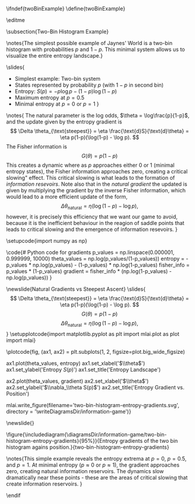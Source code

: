\ifndef{twoBinExample}
\define{twoBinExample}

\editme

\subsection{Two-Bin Histogram Example}

\notes{The simplest possible example of Jaynes' World is a two-bin histogram with probabilities $p$ and $1-p$. This minimal system allows us to visualize the entire entropy landscape.}

\slides{
* Simplest example: Two-bin system
* States represented by probability $p$ (with $1-p$ in second bin)
* Entropy: $S(p) = -p\log p - (1-p)\log(1-p)$
* Maximum entropy at $p = 0.5$
* Minimal entropy at $p = 0$ or $p = 1$
}

\notes{
The natural parameter is the log odds, $\theta = \log\frac{p}{1-p}$, and the update given by the entropy gradient is
$$
\Delta \theta_{\text{steepest}} = \eta \frac{\text{d}S}{\text{d}\theta} = \eta p(1-p)(\log(1-p) - \log p).
$$
The Fisher information is
$$
G(\theta) = p(1-p)
$$
This creates a dynamic where as $p$ approaches either 0 or 1 (minimal entropy states), the Fisher information approaches zero, creating a critical slowing" effect. This critical slowing is what leads to the formation of *information resevoirs*. Note also that in the *natural gradient* the updated is given by multiplying the gradient by the inverse Fisher information, which would lead to a more efficient update of the form, 
$$
\Delta \theta_{\text{natural}} =  \eta(\log(1-p) - \log p),
$$
however, it is precisely this efficiency that we want our game to avoid, because it is the inefficient behaviour in the reagion of saddle points that leads to critical slowing and the emergence of information resevoirs.
}

\setupcode{import numpy as np}

\code{# Python code for gradients
p_values = np.linspace(0.000001, 0.999999, 10000)
theta_values = np.log(p_values/(1-p_values))
entropy = -p_values * np.log(p_values) - (1-p_values) * np.log(1-p_values)
fisher_info = p_values * (1-p_values)
gradient = fisher_info * (np.log(1-p_values) - np.log(p_values))
}

\newslide{Natural Gradients vs Steepest Ascent}
\slides{$$
\Delta \theta_{\text{steepest}} = \eta \frac{\text{d}S}{\text{d}\theta} = \eta p(1-p)(\log(1-p) - \log p).
$$
$$
G(\theta) = p(1-p)
$$
$$
\Delta \theta_{\text{natural}} =  \eta(\log(1-p) - \log p),
$$
}
\setupplotcode{import matplotlib.pyplot as plt
import mlai.plot as plot
import mlai}

\plotcode{fig, (ax1, ax2) = plt.subplots(1, 2, figsize=plot.big_wide_figsize)

ax1.plot(theta_values, entropy)
ax1.set_xlabel('$\\theta$')
ax1.set_ylabel('Entropy $S(p)$')
ax1.set_title('Entropy Landscape')

ax2.plot(theta_values, gradient)
ax2.set_xlabel('$\\theta$')
ax2.set_ylabel('$\\nabla_\\theta S(p)$')
ax2.set_title('Entropy Gradient vs. Position')

mlai.write_figure(filename='two-bin-histogram-entropy-gradients.svg', 
				  directory = '\writeDiagramsDir/information-game')}

\newslide{}

\figure{\includediagram{\diagramsDir/information-game/two-bin-histogram-entropy-gradients}{95%}}{Entropy gradients of the two bin histogram agains position.}{two-bin-histogram-entropy-gradients}

\notes{This simple example reveals the entropy extrema at $p = 0$, $p = 0.5$, and $p = 1$. At minimal entropy ($p \approx 0$ or $p \approx 1$), the gradient approaches zero, creating natural information reservoirs. The dynamics slow dramatically near these points - these are the areas of critical slowing that create information reservoirs.
} 

\endif
